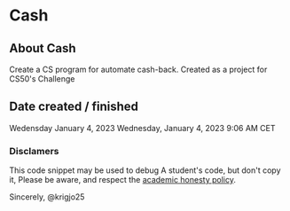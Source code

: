 # Cash

## About Cash

Create a CS program for automate cash-back.
Created as a project for CS50's Challenge

##  Date created / finished

Wedensday January 4, 2023
Wednesday, January 4, 2023 9:06 AM CET

###  Disclamers

This code snippet may be used to debug
A student's code, but don't copy it,
Please be aware, and respect the [academic honesty policy](https://cs50.harvard.edu/x/2023/honesty/).

Sincerely,
@krigjo25

